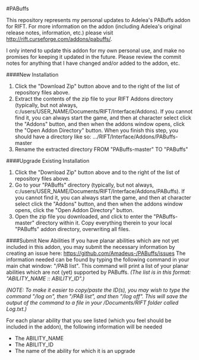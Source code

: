 #PABuffs

This repository represents my personal updates to Adelea's PABuffs addon for RIFT.   For more information on the addon (including Adelea's original release notes, information, etc.) please visit http://rift.curseforge.com/addons/pabuffs/.

I only intend to update this addon for my own personal use, and make no promises for keeping it updated in the future.   Please review the commit notes for anything that I have changed and/or added to the addon, etc.

####New Installation
1. Click the "Download Zip" button above and to the right of the list of repository files above.
2. Extract the contents of the zip file to your RIFT Addons directory (typically, but not always, c:/users/USER_NAME/Documents/RIFT/Interface/Addons).   If you cannot find it, you can always start the game, and then at character select click the "Addons" button, and then when the addons window opens, click the "Open Addon Directory" button.   When you finish this step, you should have a directory like so:  .../RIFT/Interface/Addons/PABuffs-master
3. Rename the extracted directory FROM "PABuffs-master" TO "PABuffs"

####Upgrade Existing Installation
1. Click the "Download Zip" button above and to the right of the list of repository files above.
2. Go to your "PABuffs" directory (typically, but not always, c:/users/USER_NAME/Documents/RIFT/Interface/Addons/PABuffs).   If you cannot find it, you can always start the game, and then at character select click the "Addons" button, and then when the addons window opens, click the "Open Addon Directory" button.
3. Open the zip file you downloaded, and click to enter the "PABuffs-master" directory within it.   Copy everything therein to your local "PABuffs" addon directory, overwriting all files.

####Submit New Abilities
If you have planar abilities which are not yet included in this addon, you may submit the necessary information by creating an issue here:  https://github.com/Amadeus-/PABuffs/issues     The information needed can be found by typing the following command in your main chat window:  "/PAB list".    This command will print a list of your planar abilities which are not (yet) supported by PABuffs.   *(The list is in this format:  "ABILITY_NAME :: ABILITY_ID".)*

*(NOTE:  To make it easier to copy/paste the ID(s), you may wish to type the command "/log on", then "/PAB list", and then "/log off".   This will save the output of the command to a file in your /Documents/RIFT folder called Log.txt.)*

For each planar ability that you see listed (which you feel should be included in the addon), the following information will be needed
* The ABILITY_NAME
* The ABILITY_ID
* The name of the ability for which it is an upgrade
